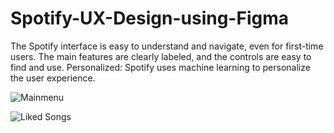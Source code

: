 # Spotify-UX-Design-using-Figma

The Spotify interface is easy to understand and navigate, even for first-time users. The main features are clearly labeled, and the controls are easy to find and use. Personalized: Spotify uses machine learning to personalize the user experience.

![Mainmenu](https://github.com/user-attachments/assets/e5e47bf5-8da1-47dd-a229-433c9a20c581)

![Liked Songs](https://github.com/user-attachments/assets/1032a88a-de26-444e-ace9-68a65021313e)

